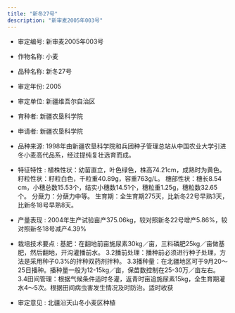 ```yaml
---
title: "新冬27号"
description: "新审麦2005年003号"
---
```

* 审定编号:  新审麦2005年003号

*  作物名称:  小麦

*  品种名称:  新冬27号

*  审定年份:  2005

*  审定单位:  新疆维吾尔自治区

* 育种者:  新疆农垦科学院

*  申请者:  新疆农垦科学院

*  品种来源:  1998年由新疆农垦科学院和兵团种子管理总站从中国农业大学引进冬小麦高代品系，经过提纯复壮选育而成。

*  特征特性 : 
植株性状：幼苗直立，叶色绿色，株高74.21cm，成熟时为黄色。
籽粒性状：籽粒白色，千粒重40.89g，容重763g/L。
穗部性状：穗长8.54 cm，小穗总数15.53个，结实小穗数14.51个，穗粒重1.25g，穗粒数32.65个。
分蘖力：分蘖力中等。
生育期：全生育期275天，比新冬22号早熟3天，比新冬18号早熟8天。
 
*  产量表现 : 
2004年生产试验亩产375.06kg，较对照新冬22号增产5.86%，较对照新冬18号减产4.39%

*  栽培技术要点 : 
基肥：在翻地前亩施尿素30kg／亩，三料磷肥25kg／亩做基肥，然后翻地，开沟灌播前水。
3.2播前处理：播种前必须进行种子处理，方法是采用种子0.3%的拌种双药剂拌种。
3.3播种量：在北疆地区可于9月20～25日播种。播种量一般为12-15kg／亩，保苗数控制在25-30万／亩左右。
3.4田间管理：根据气候条件适时冬灌，返青时亩追施尿素15kg，全生育期灌水4～5次。根据田间病虫害发生情况及时防治。适时收获

*  审定意见 : 
北疆沿天山冬小麦区种植
